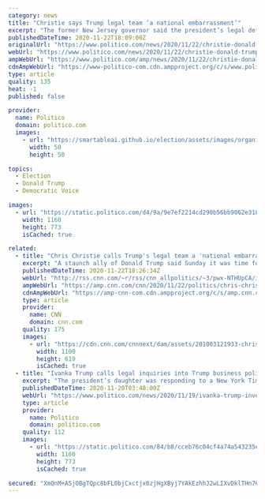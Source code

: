 ```yaml
---
category: news
title: "Christie says Trump legal team ‘a national embarrassment’"
excerpt: "The former New Jersey governor said the president’s legal defense has an obligation to present actual evidence."
publishedDateTime: 2020-11-22T18:09:00Z
originalUrl: "https://www.politico.com/news/2020/11/22/christie-donald-trump-legal-embarassment-election-439251"
webUrl: "https://www.politico.com/news/2020/11/22/christie-donald-trump-legal-embarassment-election-439251"
ampWebUrl: "https://www.politico.com/amp/news/2020/11/22/christie-donald-trump-legal-embarassment-election-439251"
cdnAmpWebUrl: "https://www-politico-com.cdn.ampproject.org/c/s/www.politico.com/amp/news/2020/11/22/christie-donald-trump-legal-embarassment-election-439251"
type: article
quality: 135
heat: -1
published: false

provider:
  name: Politico
  domain: politico.com
  images:
    - url: "https://smartableai.github.io/election/assets/images/organizations/politico.com-50x50.jpg"
      width: 50
      height: 50

topics:
  - Election
  - Donald Trump
  - Democratic Voice

images:
  - url: "https://static.politico.com/d4/9a/9e7ef2214cd290b56bb9062e3188/gettyimages-1229684189-1.jpg"
    width: 1160
    height: 773
    isCached: true

related:
  - title: "Chris Christie calls Trump's legal team a 'national embarrassment' "
    excerpt: "A staunch ally of Donald Trump said Sunday it was time for the President to end his futile gambit to overturn the results of the election.\n    \n"
    publishedDateTime: 2020-11-22T18:26:34Z
    webUrl: "http://rss.cnn.com/~r/rss/cnn_allpolitics/~3/pwx-NTHUpCA/index.html"
    ampWebUrl: "https://amp.cnn.com/cnn/2020/11/22/politics/chris-christie-donald-trump-election/index.html"
    cdnAmpWebUrl: "https://amp-cnn-com.cdn.ampproject.org/c/s/amp.cnn.com/cnn/2020/11/22/politics/chris-christie-donald-trump-election/index.html"
    type: article
    provider:
      name: CNN
      domain: cnn.com
    quality: 175
    images:
      - url: "https://cdn.cnn.com/cnnnext/dam/assets/201003121933-chris-christie-0927-super-tease.jpg"
        width: 1100
        height: 619
        isCached: true
  - title: "Ivanka Trump calls legal inquiries into Trump business political ‘harassment’"
    excerpt: "The president’s daughter was responding to a New York Times report saying investigations now include tax write-offs that appear to involve her."
    publishedDateTime: 2020-11-20T03:48:00Z
    webUrl: "https://www.politico.com/news/2020/11/19/ivanka-trump-investigations-harassment-438561"
    type: article
    provider:
      name: Politico
      domain: politico.com
    quality: 112
    images:
      - url: "https://static.politico.com/84/b8/cceb76c04cf4a74a543235e77f6e/181128-ivanka-trump-gty-773.jpg"
        width: 1160
        height: 773
        isCached: true

secured: "XmQnM+A5jOBgTQpc8bFL0bjCxctjx6zjHgXByj7YAkEzhhJ2wLIXvDklTHn765luMHrAGKAikNbPCpm5FSN6DKJN8ar97Ro6ikWNfstSTqVIIAdQN2AcjB9qaJ90NCOE0IYE9umSV11r6Y7asFuxYHE2p/rBC4XfZF7cnG+oOCZHUUAwdZ1G1b3jwCm3vnPOWULurJIiXdu+3h7/kayoWiQdWstAOJ7WNEmwrqMcGYqD9OfyNIuKqZVsYAN8GSIG7fn0HgKp7kZmUYYlNX9MwSabIr7bKeakdj8gGtAQsd2JNRIEgRWTpFjsIxNncmm2CRb8ZC3EguB8csll5bdYYDVT3uuxSiF5rXYB6RCY3N4=;2n9ukHhWyCkukX7EuEJKpA=="
---
```


